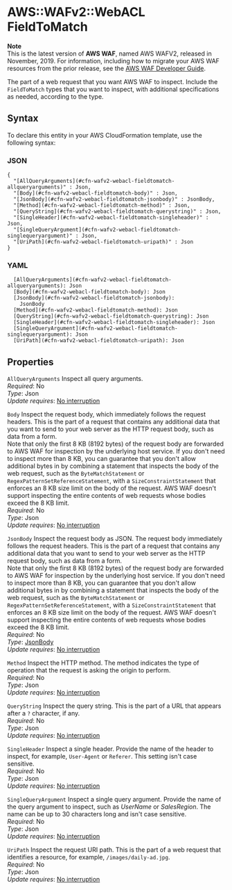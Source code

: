 # AWS::WAFv2::WebACL FieldToMatch<a name="aws-properties-wafv2-webacl-fieldtomatch"></a>

**Note**  
This is the latest version of **AWS WAF**, named AWS WAFV2, released in November, 2019\. For information, including how to migrate your AWS WAF resources from the prior release, see the [AWS WAF Developer Guide](https://docs.aws.amazon.com/waf/latest/developerguide/waf-chapter.html)\. 

The part of a web request that you want AWS WAF to inspect\. Include the `FieldToMatch` types that you want to inspect, with additional specifications as needed, according to the type\. 

## Syntax<a name="aws-properties-wafv2-webacl-fieldtomatch-syntax"></a>

To declare this entity in your AWS CloudFormation template, use the following syntax:

### JSON<a name="aws-properties-wafv2-webacl-fieldtomatch-syntax.json"></a>

```
{
  "[AllQueryArguments](#cfn-wafv2-webacl-fieldtomatch-allqueryarguments)" : Json,
  "[Body](#cfn-wafv2-webacl-fieldtomatch-body)" : Json,
  "[JsonBody](#cfn-wafv2-webacl-fieldtomatch-jsonbody)" : JsonBody,
  "[Method](#cfn-wafv2-webacl-fieldtomatch-method)" : Json,
  "[QueryString](#cfn-wafv2-webacl-fieldtomatch-querystring)" : Json,
  "[SingleHeader](#cfn-wafv2-webacl-fieldtomatch-singleheader)" : Json,
  "[SingleQueryArgument](#cfn-wafv2-webacl-fieldtomatch-singlequeryargument)" : Json,
  "[UriPath](#cfn-wafv2-webacl-fieldtomatch-uripath)" : Json
}
```

### YAML<a name="aws-properties-wafv2-webacl-fieldtomatch-syntax.yaml"></a>

```
  [AllQueryArguments](#cfn-wafv2-webacl-fieldtomatch-allqueryarguments): Json
  [Body](#cfn-wafv2-webacl-fieldtomatch-body): Json
  [JsonBody](#cfn-wafv2-webacl-fieldtomatch-jsonbody): 
    JsonBody
  [Method](#cfn-wafv2-webacl-fieldtomatch-method): Json
  [QueryString](#cfn-wafv2-webacl-fieldtomatch-querystring): Json
  [SingleHeader](#cfn-wafv2-webacl-fieldtomatch-singleheader): Json
  [SingleQueryArgument](#cfn-wafv2-webacl-fieldtomatch-singlequeryargument): Json
  [UriPath](#cfn-wafv2-webacl-fieldtomatch-uripath): Json
```

## Properties<a name="aws-properties-wafv2-webacl-fieldtomatch-properties"></a>

`AllQueryArguments`  <a name="cfn-wafv2-webacl-fieldtomatch-allqueryarguments"></a>
Inspect all query arguments\.   
*Required*: No  
*Type*: Json  
*Update requires*: [No interruption](https://docs.aws.amazon.com/AWSCloudFormation/latest/UserGuide/using-cfn-updating-stacks-update-behaviors.html#update-no-interrupt)

`Body`  <a name="cfn-wafv2-webacl-fieldtomatch-body"></a>
Inspect the request body, which immediately follows the request headers\. This is the part of a request that contains any additional data that you want to send to your web server as the HTTP request body, such as data from a form\.   
Note that only the first 8 KB \(8192 bytes\) of the request body are forwarded to AWS WAF for inspection by the underlying host service\. If you don't need to inspect more than 8 KB, you can guarantee that you don't allow additional bytes in by combining a statement that inspects the body of the web request, such as the `ByteMatchStatement` or `RegexPatternSetReferenceStatement`, with a `SizeConstraintStatement` that enforces an 8 KB size limit on the body of the request\. AWS WAF doesn't support inspecting the entire contents of web requests whose bodies exceed the 8 KB limit\.  
*Required*: No  
*Type*: Json  
*Update requires*: [No interruption](https://docs.aws.amazon.com/AWSCloudFormation/latest/UserGuide/using-cfn-updating-stacks-update-behaviors.html#update-no-interrupt)

`JsonBody`  <a name="cfn-wafv2-webacl-fieldtomatch-jsonbody"></a>
Inspect the request body as JSON\. The request body immediately follows the request headers\. This is the part of a request that contains any additional data that you want to send to your web server as the HTTP request body, such as data from a form\.   
Note that only the first 8 KB \(8192 bytes\) of the request body are forwarded to AWS WAF for inspection by the underlying host service\. If you don't need to inspect more than 8 KB, you can guarantee that you don't allow additional bytes in by combining a statement that inspects the body of the web request, such as the `ByteMatchStatement` or `RegexPatternSetReferenceStatement`, with a `SizeConstraintStatement` that enforces an 8 KB size limit on the body of the request\. AWS WAF doesn't support inspecting the entire contents of web requests whose bodies exceed the 8 KB limit\.  
*Required*: No  
*Type*: [JsonBody](aws-properties-wafv2-webacl-jsonbody.md)  
*Update requires*: [No interruption](https://docs.aws.amazon.com/AWSCloudFormation/latest/UserGuide/using-cfn-updating-stacks-update-behaviors.html#update-no-interrupt)

`Method`  <a name="cfn-wafv2-webacl-fieldtomatch-method"></a>
Inspect the HTTP method\. The method indicates the type of operation that the request is asking the origin to perform\.   
*Required*: No  
*Type*: Json  
*Update requires*: [No interruption](https://docs.aws.amazon.com/AWSCloudFormation/latest/UserGuide/using-cfn-updating-stacks-update-behaviors.html#update-no-interrupt)

`QueryString`  <a name="cfn-wafv2-webacl-fieldtomatch-querystring"></a>
Inspect the query string\. This is the part of a URL that appears after a `?` character, if any\.  
*Required*: No  
*Type*: Json  
*Update requires*: [No interruption](https://docs.aws.amazon.com/AWSCloudFormation/latest/UserGuide/using-cfn-updating-stacks-update-behaviors.html#update-no-interrupt)

`SingleHeader`  <a name="cfn-wafv2-webacl-fieldtomatch-singleheader"></a>
Inspect a single header\. Provide the name of the header to inspect, for example, `User-Agent` or `Referer`\. This setting isn't case sensitive\.  
*Required*: No  
*Type*: Json  
*Update requires*: [No interruption](https://docs.aws.amazon.com/AWSCloudFormation/latest/UserGuide/using-cfn-updating-stacks-update-behaviors.html#update-no-interrupt)

`SingleQueryArgument`  <a name="cfn-wafv2-webacl-fieldtomatch-singlequeryargument"></a>
Inspect a single query argument\. Provide the name of the query argument to inspect, such as *UserName* or *SalesRegion*\. The name can be up to 30 characters long and isn't case sensitive\.   
*Required*: No  
*Type*: Json  
*Update requires*: [No interruption](https://docs.aws.amazon.com/AWSCloudFormation/latest/UserGuide/using-cfn-updating-stacks-update-behaviors.html#update-no-interrupt)

`UriPath`  <a name="cfn-wafv2-webacl-fieldtomatch-uripath"></a>
Inspect the request URI path\. This is the part of a web request that identifies a resource, for example, `/images/daily-ad.jpg`\.  
*Required*: No  
*Type*: Json  
*Update requires*: [No interruption](https://docs.aws.amazon.com/AWSCloudFormation/latest/UserGuide/using-cfn-updating-stacks-update-behaviors.html#update-no-interrupt)